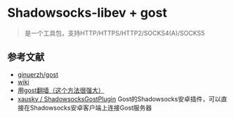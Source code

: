 # Shadowsocks-libev + gost
> 是一个工具包，支持HTTP/HTTPS/HTTP2/SOCKS4(A)/SOCKS5

## 参考文献
* [ginuerzh/gost](https://github.com/ginuerzh/gost/)
* [wiki](https://docs.ginuerzh.xyz/gost/)
* [用gost翻墙（这个方法很强大）](https://briteming.blogspot.com/2015/05/gost.html)
* [xausky / ShadowsocksGostPlugin](https://github.com/xausky/ShadowsocksGostPlugin) Gost的Shadowsocks安卓插件，可以直接在Shadowsocks安卓客户端上连接Gost服务器
